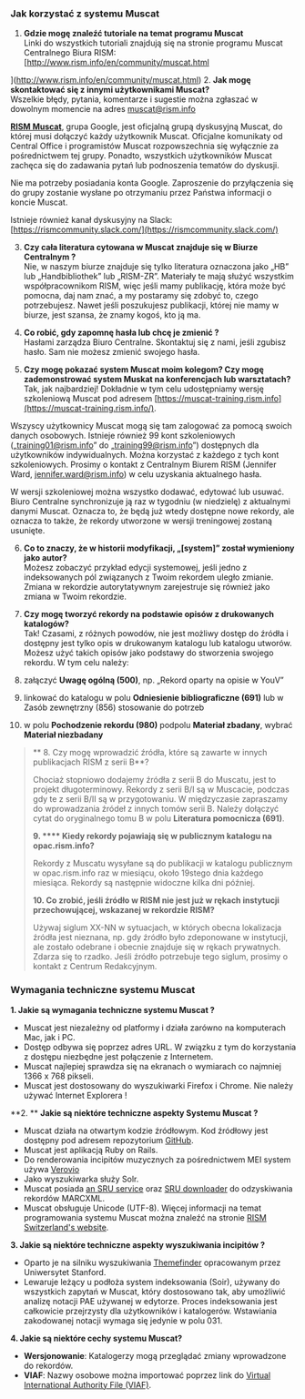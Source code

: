 ### Jak korzystać z systemu Muscat  

1. **Gdzie mogę znaleźć tutoriale na temat programu Muscat**  
Linki do wszystkich tutoriali znajdują się na stronie programu Muscat Centralnego Biura RISM: [http://www.rism.info/en/community/muscat.html  

](http://www.rism.info/en/community/muscat.html)
2. **Jak mogę skontaktować się z innymi użytkownikami Muscat?**  
Wszelkie błędy, pytania, komentarze i sugestie można zgłaszać w dowolnym momencie na adres muscat@rism.info   

**[RISM Muscat](https://groups.google.com/forum/#!forum/rism-muscat)**, grupa Google, jest oficjalną grupą dyskusyjną Muscat, do której musi dołączyć każdy użytkownik Muscat. Oficjalne komunikaty od Central Office i programistów Muscat rozpowszechnia się wyłącznie za pośrednictwem tej grupy. Ponadto, wszystkich użytkowników Muscat zachęca się do zadawania pytań lub podnoszenia tematów do dyskusji.  

Nie ma potrzeby posiadania konta Google. Zaproszenie do przyłączenia się do grupy zostanie wysłane po otrzymaniu przez Państwa informacji o koncie Muscat.  

Istnieje również kanał dyskusyjny na Slack:   
[https://rismcommunity.slack.com/](https://rismcommunity.slack.com/)  

3. **Czy cała literatura cytowana w Muscat znajduje się w Biurze Centralnym ?**  
Nie, w naszym biurze znajduje się tylko literatura oznaczona jako „HB” lub „Handbibliothek” lub „RISM-ZR”. Materiały te mają służyć wszystkim współpracownikom RISM, więc jeśli mamy publikację, która może być pomocna, daj nam znać, a my postaramy się zdobyć to, czego potrzebujesz. Nawet jeśli poszukujesz publikacji, której nie mamy w biurze, jest szansa, że znamy kogoś, kto ją ma.  

4. **Co robić, gdy zapomnę hasła lub chcę je zmienić ?**  
Hasłami zarządza Biuro Centralne. Skontaktuj się z nami, jeśli zgubisz hasło. Sam nie możesz zmienić swojego hasła.  

5. **Czy mogę pokazać system Muscat moim kolegom? Czy mogę zademonstrować system Muskat na konferencjach lub warsztatach?**  
Tak, jak najbardziej! Dokładnie w tym celu udostępniamy wersję szkoleniową Muscat pod adresem [https://muscat-training.rism.info](https://muscat-training.rism.info/).   

Wszyscy użytkownicy Muscat mogą się tam zalogować za pomocą swoich danych osobowych. Istnieje również 99 kont szkoleniowych („training01@rism.info” do „training99@rism.info”) dostępnych dla użytkowników indywidualnych. Można korzystać z każdego z tych kont szkoleniowych. Prosimy o kontakt z Centralnym Biurem RISM (Jennifer Ward, jennifer.ward@rism.info) w celu uzyskania aktualnego hasła.  

W wersji szkoleniowej można wszystko dodawać, edytować lub usuwać. Biuro Centralne synchronizuje ją raz w tygodniu (w niedzielę) z aktualnymi danymi Muscat. Oznacza to, że będą już wtedy dostępne nowe rekordy, ale oznacza to także, że rekordy utworzone w wersji treningowej zostaną usunięte.   

6. **Co to znaczy, że w historii modyfikacji, „[system]” został wymieniony jako autor?**  
Możesz zobaczyć przykład edycji systemowej, jeśli jedno z indeksowanych pól związanych z Twoim rekordem uległo zmianie. Zmiana w rekordzie autorytatywnym zarejestruje się również jako zmiana w Twoim rekordzie.  

7. **Czy mogę tworzyć rekordy na podstawie opisów z drukowanych katalogów?**  
Tak! Czasami, z różnych powodów, nie jest możliwy dostęp do źródła i dostępny jest tylko opis w drukowanym katalogu lub katalogu utworów. Możesz użyć takich opisów jako podstawy do stworzenia swojego rekordu. W tym celu należy:

  1.   załączyć **Uwagę ogólną (500)**, np. „Rekord oparty na opisie w YouV”
  2.   linkować do katalogu w polu **Odniesienie bibliograficzne (691)** lub w Zasób zewnętrzny (856) stosowanie do potrzeb
  3.  w polu **Pochodzenie rekordu (980)** podpolu **Materiał zbadany**, wybrać **Materiał niezbadany**   

> ** 8. Czy mogę wprowadzić źródła, które są zawarte w innych publikacjach RISM z serii B**?
>
> Chociaż stopniowo dodajemy źródła z serii B do Muscatu, jest to projekt długoterminowy. Rekordy z serii B/I są w Muscacie, podczas gdy te z serii B/II są w przygotowaniu. W międzyczasie zapraszamy do wprowadzania źródeł z innych tomów serii B. Należy dołączyć cytat do oryginalnego tomu B w polu **Literatura pomocnicza (691)**.
>
> **9. **** Kiedy rekordy pojawiają się w publicznym katalogu na opac.rism.info?**
>
> Rekordy z Muscatu wysyłane są do publikacji w katalogu publicznym w opac.rism.info raz w miesiącu, około 19stego dnia każdego miesiąca. Rekordy są następnie widoczne kilka dni później.
>
> **10. Co zrobić, jeśli źródło w RISM nie jest już w rękach instytucji przechowującej, wskazanej w rekordzie RISM?**
>
> Używaj siglum XX-NN w sytuacjach, w których obecna lokalizacja źródła jest nieznana, np. gdy źródło było zdeponowane w instytucji, ale zostało odebrane i obecnie znajduje się w rękach prywatnych. Zdarza się to rzadko. Jeśli źródło potrzebuje tego siglum, prosimy o kontakt z Centrum Redakcyjnym.

### Wymagania techniczne systemu Muscat  

**1. Jakie są wymagania techniczne systemu Muscat ?**  

- Muscat jest niezależny od platformy i działa zarówno na komputerach Mac, jak i PC.
- Dostęp odbywa się poprzez adres URL. W związku z tym do korzystania z dostępu niezbędne jest połączenie z Internetem.   
- Muscat najlepiej sprawdza się na ekranach o wymiarach co najmniej 1366 x 768 pikseli.
- Muscat jest dostosowany do wyszukiwarki Firefox i Chrome. Nie należy używać Internet Explorera !   

**2. **  **Jakie są niektóre techniczne aspekty Systemu Muscat ?**

- Muscat działa na otwartym kodzie źródłowym. Kod źródłowy jest dostępny pod adresem repozytorium [GitHub](https://github.com/rism-ch/muscat).
- Muscat jest aplikacją Ruby on Rails.
- Do renderowania incipitów muzycznych za pośrednictwem MEI system używa [Verovio](http://www.verovio.org/pae-examples.xhtml)    
- Jako wyszukiwarka służy Solr.   
- Muscat posiada [an SRU service](https://github.com/rism-ch/muscat/wiki/SRU) oraz [SRU downloader](https://github.com/rism-international/sru-downloader) do odzyskiwania rekordów MARCXML.
- Muscat obsługuje Unicode (UTF-8).
Więcej informacji na temat programowania systemu Muscat można znaleźć na stronie [RISM Switzerland's website](http://rism-ch.org/infrastructure/muscat.html?locale=en).   


**3. Jakie są niektóre techniczne aspekty wyszukiwania incipitów ?**

- Oparto je na silniku wyszukiwania [Themefinder](http://www.themefinder.org/) opracowanym przez Uniwersytet Stanford.  
- Lewaruje leżący u podłoża system indeksowania (Soir), używany do wszystkich zapytań w Muscat, który dostosowano tak, aby umożliwić analizę notacji PAE używanej w edytorze. Proces indeksowania jest całkowicie przejrzysty dla użytkowników i katalogerów. Wstawiania zakodowanej notacji wymaga się jedynie w polu 031.  

**4. Jakie są niektóre cechy systemu Muscat?**

- **Wersjonowanie**: Katalogerzy mogą przeglądać zmiany wprowadzone do rekordów.  
- **VIAF**: Nazwy osobowe można importować poprzez link do [Virtual International Authority File (VIAF)](https://viaf.org/).
